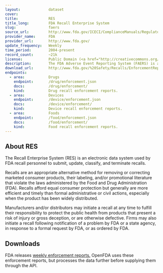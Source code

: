 ```yaml
---
layout:             dataset
cover:              
title:              RES
title_long:         FDA Recall Enterprise System
slug:               faers
source_url:         http://www.fda.gov/ICECI/ComplianceManuals/RegulatoryProceduresManual/ucm177308.htm
provider_name:      FDA
provider_url:       http://www.fda.gov/
update_frequency:   Weekly
time_period:        2004-present
record_count:       ~21k
license:            Public Domain (<a href="http://creativecommons.org/publicdomain/zero/1.0/">CC0</a>)
description:        The FDA Adverse Event Reporting System (FAERS) is a database that contains information on adverse event and medication error reports submitted to FDA.
download_url:       http://www.fda.gov/%20Safety/Recalls/EnforcementReports/default.htm
endpoints:
  - area:           Drugs
    endpoint:       /drug/enforcement.json
    docs:           /drug/enforcement/
    kind:           Drug recall enforcement reports.
  - area:           Devices
    endpoint:       /device/enforcement.json
    docs:           /device/enforcement/
    kind:           Device recall enforcement reports.
  - area:           Foods
    endpoint:       /food/enforcement.json
    docs:           /food/enforcement/
    kind:           Food recall enforcement reports.
---
```


## About RES

The Recall Enterprise System (RES) is an electronic data system used by FDA recall personnel to submit, update, classify, and terminate recalls.

Recalls are an appropriate alternative method for removing or correcting marketed consumer products, their labeling, and/or promotional literature that violate the laws administered by the Food and Drug Administration (FDA). Recalls afford equal consumer protection but generally are more efficient and timely than formal administrative or civil actions, especially when the product has been widely distributed.

Manufacturers and/or distributors may initiate a recall at any time to fulfill their responsibility to protect the public health from products that present a risk of injury or gross deception, or are otherwise defective. Firms may also initiate a recall following notification of a problem by FDA or a state agency, in response to a formal request by FDA, or as ordered by FDA.

## Downloads

FDA releases [weekly enforcement reports.](http://www.fda.gov/%20Safety/Recalls/EnforcementReports/default.htm) OpenFDA uses these enforcement reports, but processes the data further before supplying them through the API. 

